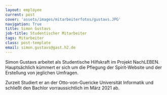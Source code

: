 ```yaml
---
layout: employee
current: post
cover: 'assets/images/mitarbeiterfotos/gustavs.JPG'
navigation: True
title: Simon Gustavs
job-title: Studentischer Mitarbeiter
tags: Mitarbeiter
class: post-template
email: simon.gustavs@gast.h2.de
---
```

  
Simon Gustavs arbeitet als Studentische Hilfskraft im Projekt NachLEBEN. Hauptsächlich kümmert er sich um die Pflegung der Spirit-Website und der Erstellung von jeglichen Umfragen.

Zurzeit Studiert er an der Otto-von-Guericke Universität Informatik und schließt den Bachlor vorraussichtlich im März 2021 ab.